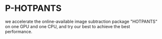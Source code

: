 P-HOTPANTS
==========

we accelerate the online-available image subtraction package "HOTPANTS" on one GPU and one CPU, and try our best to achieve the best performance. 
